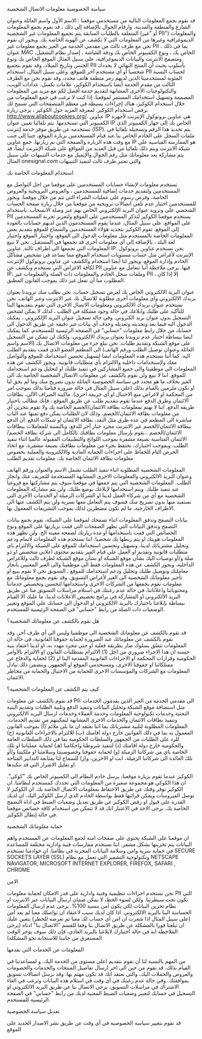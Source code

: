 سياسة الخصوصية معلومات الاتصال الشخصية

قد نقوم بجمع المعلومات التالية من مستخدمي موقعنا : الاسم الأول واسم العائلة وعنوان الشارع والمنطقة والمدينة، وارقام الجوال بالإضافة إلى ذلك ، قد نقوم بجمع المعلومات المتعلقة بالطلبات السابقة يتم تجميع المعلومات غير الشخصية (أو "غير PII") والمعلومات الديموغرافية وغيرها من المعلومات التي لا تكشف عن الهوية الخاصة بك. ويجوز ان نقوم نحن مع طرف ثالث من مقدمي الخدمة من الغير بجمع معلومات غير PII ، بما في ذلك عنوان MAC الخاص بك ، ونوع الكمبيوتر الخاص بك ودقة الشاشة ، إصدار نظام التشغيل، ومتصفح الانترنت والبيانات الديموغرافية، على سبيل المثال الموقع الخاص بك ونوع الجنس وتاريخ الميلاد، وقد نقوم بتجميع PII بأسلوب بحيث أن المنتج النهائي لا يحددك شخصيا أو أي مستخدم آخر للموقع، وعلى سبيل المثال، استخدام PII لحساب النسبة المئوية لمستخدمينا الذين لديهم رمز منطقة هاتف محدد، وقد نقوم نحن مع الطرف الثالث من مقدم الخدمة أيضا باستخدام الكوكيز، علامات بكسل، عدادات الويب، والتكنولوجيات الأخرى المشابهة لتقديم خدمة أفضل لكم مع مزيد من المعلومات المصممة وتسهيل استخدامك المستمر لموقعنا. إذا كنت لا ترغب في جمع المعلومات من خلال استخدام الكوكيز، هناك إجراءات بسيطة في معظم المتصفحات التي تسمح لك برفض استخدام الكوكيز. لمعرفة المزيد حول الكوكيز ، يرجى زيارة http://www.allaboutcookies.org/. عناوين IP هي عناوين بروتوكول الإنترنت لأجهزة الكمبيوتر التي تستخدمها. يتم تلقائيا تعيين عنوان IP الخاص بك إلى جهاز الكمبيوتر الذي تستخدمه عن طريق موفر خدمة إنترنت (ISP). يتم تحديد هذا الرقم وتسجيله تلقائيا في ملفات السجل على الخادم الخاص بنا عند قيام المستخدمين بزيارة الموقع، جنبا إلى جنب مع وقت هذه الزيارة والصفحة التي تم زيارتها. جمع عناوين IP هو الممارسة القياسية على شبكة الانترنت ويتم ذلك تلقائيا من قبل العديد من المواقع على شبكة الإنترنت أيضاً، قد يتم مشاركة بعد معلوماتك مثل رقم الجوال والإيميل مع خدمات التنبيهات على سبيل المثال onesignal.com والتي تعتبر طرف ثالث لتنفيذ التنبيهات

استخدام المعلومات الخاصة بك

نستخدم معلومات لإنشاء حسابات المستخدمين على موقعنا من اجل التواصل مع المستخدمين ولتقديم خدمات إضافية للمستخدمين ، والعروض الترويجية والعروض الخاصة، وفرض رسوم على عمليات الشراء التي تتم من خلال موقعنا. ويجوز للمستخدمين اختيار عدم تلقي اتصالات ترويجية من موقعنا من خلال زيارة صفحة الحساب الشخصي على وتزويد عنوان البريد الإلكتروني الخاص بهم عبر وصلة الانسحاب. باستخدام PII يستخدم موقعنا الكوكيز لتذكر المستخدمين على الموقع ولتعزيز تجربة المستخدمين على المواقع. على سبيل المثال، عندما يقوم المستخدمون الذين لديهم حسابات بالعودة إلى الموقع، تقوم الكوكيز بتحديد هؤلاء المستخدمين والسماح للموقع بتقديم بعض المعلومات الخاصة بالمستخدم مثل معلومات الدخول الى الموقع، واختيار الموقع واختيار لغة البلد ، بالإضافة إلى أي معلومات أخرى قد نجمعها في المستقبل. نحن لا نبيع المعلومات التي نجمعها الى اطراف ثالثة. عناوين IP. نحن نستخدم عناوين بروتوكول الإنترنت لأغراض مثل حساب مستويات استخدام الموقع مما يساعد في تشخيص مشاكل الخادم وإدارة الموقع. ويجوز لنا أيضا استخدام والكشف عن عناوين بروتوكول الإنترنت لكافة الاغراض التي نستخدم ونكشف عن PII فيها. يرجى ملاحظة أننا نتعامل مع عناوين IP، وملفات سجل الخادم والمعلومات ذات الصلة والمعلومات غير PII ، إلا إذا كان المطلوب منا أن نفعل غير ذلك بموجب القانون المطبق.

عنوان البريد الالكتروني الخاص بك لغرض تسجيل حساب، نحن نطلب منك تزويدنا بعنوان بريدك الالكتروني واي معلومات أخرى مطلوبة للاتصال بك عبر الانترنت وعبر الهاتف. نحن نستخدم عنوان بريدك الالكتروني ومعلومات الاتصال الاخرى التي تقوم بتقديمها الينا للتأكيد على طلبك وابلاغك في حالة وجود مشكلة في الطلب ، لذلك لا يمكن لشخص التسجيل بدون عنوان بريد الكتروني. وفي حالة تسجيل عنوان البريد الإلكتروني ، يمكنك الدخول اليه فيما بعد وتحديثه وتعديله وحذف أي بيانات غير دقيقة عن طريق الدخول الى حسابك من خلال رابط معلومات "حسابي" في الصفحة الرئيسية للمستخدم. كما يمكنك ايضا ببساطة اختيار عدم تزويدنا بعنوان بريدك الالكتروني، ولكنك لن تتمكن من التسجيل على موقع الشبكة وتقديم طلبات. نحن نبلغ جزء من معلومات الاتصال بك (الاسم واسم العائلة وعنوان توصيل الطلب ورقم الهاتف) الى المطعم العضو الذي قمت بتقديم الطلب اليه. كما أننا نستخدم هذه المعلومات ايضا لتسهيل تحسين استخدامك للموقع والتواصل معك ولإستخدامات داخلية والالتزام بأي متطلبات قانونية. ويجوز الكشف عن هذه المعلومات الى موظفينا والى جميع المشاركين في تنفيذ طلبك او لتحليل ودعم استخدامك للموقع. اننا لا نبيع ولن نقوم بالكشف عن معلومات الاتصال الشخصية الخاصة بك الى الغير بخلاف ما هو محدد في سياسة الخصوصية الماثلة بدون تصريح منك وما لم يحق لنا او نكون ملزمين بالقيام بذلك (على سبيل المثال في حالة ضرورة قيامنا بذلك بموجب امر من المحكمة او لاغراض منع الاحتيال او أي جريمة اخرى). ماكينة الصراف الآلي، بطاقات الائتمان وطرق الدفع عندما تقوم بتقديم طلب عن طريق الموقع ، فإنك مطالب باختيار طريقة الدفع. اننا لا نهتم بمعلومات بطاقة الائتمان/الخصم الخاصة بك ولا تقوم بتخزين أي من معلومات بطاقة الائتمان/الخصم، وذلك لان الطلبات يمكن دفع ثمنها عند الباب مباشرة الى المطعم في عدة طرق مثل النقد، بطاقة الائتمان او شيكات الدفع. ان الدفع ببطاقة الائتمان/الخصم عبر الانترنت مجرد خيار آخر للدفع. وبالنسبة للمعاملات ببطاقات الائتمان/الخصم ، نقوم بإرسال معلومات بطاقتك بالكامل الى شركة بطاقة الخصم/الائتمان المناسبة بصيغة مشفرة بموجب اللوائح والتطبيقات المقبولة عالميا اثناء تنفيذ الطلب. وبموجب اختيارك، نحتفظ بجزء من معلومات بطاقتك بصيغة مشفرة، مع اتخاذ الحرص التام للحفاظ على اجراءات الحماية المادية والالكترونية والعملية بخصوص معلومات بطاقة الائتمان الخاصة بك. معلومات تقديم الطلب

المعلومات الشخصية المطلوبة اثناء تنفيذ الطلب تشمل الاسم والعنوان ورقم الهاتف وعنوان البريد الالكتروني والمعلومات الاخرى المشابهة المستخدمة للتعريف عنك وانجاز الطلب. المعلومات الشخصية التي يتم جمعها في موقعنا سوف يتم مشاركتها مع فروعنا عند تنفيذ طلبك. ويتم استخدامها لإبلاغك بوضع طلبك. ولن يتم مشاركة المعلومات الشخصية مع أي من شركاء العمل لدينا او الشركات الزميلة أو الخدمات الأخرى التي نستفيد منها بدون تصريح منك فسوف يتم التعامل معها بسرية ولن يتم الكشف عنها الى الاطراف الخارجية، ما لم نكون مضطرين لذلك بموجب التشريعات المعمول بها.

بيانات التصفح وتدفق المعلومات اثناء تصفحك لموقعنا على الشبكة، نقوم بجمع بيانات التصفح وتدفق البيانات التي تظهر الصفحات التي قمت بزيارتها على الموقع ونوع الخصائص التي قمت باستخدامها او مدة زيارتك لصفحة معينة الخ. ولن تظهر هذه المعلومات هويتك او يتم ربطها بك شخصيا. اننا نستخدم هذه المعلومات لاتمام ودعم وتحليل مشترياتك لدينا، وتسهيل وتحسين استخدامك للموقع على الشبكة والالتزام باي متطلبات قانونية وتقديم او العمل على قيام الغير بتقديم محتوى اعلاني متخصص او ذو صلة و/أو توصيات اليك بشأن موقع الشبكة او بشأن موقع الشبكة لطرف ثالث وللاغراض الداخلية. ويجوز الكشف عن هذه المعلومات فقط الى موظفينا والى الغير المعنيين بانجاز معاملتك وتوصيل طلبك وتحليل ودعم استخدامك للموقع . التسويق نحن لا نقوم ببيع او تأجير معلوماتك الشخصية الى الغير لأغراض التسويق. وقد نقوم بجمع معلوماتك مع معلومات نقوم بجمعها من الشركات الاخرى واستخدامها لتحسين وتخصيص خدماتنا ومحتوياتنا واعلاناتنا. في حالة عدم رغبتك في استلام مراسلات التسويق منا عن طريق البريد الالكتروني او المشاركة في برامج تخصيص الاعلانات لدينا، ما عليك الا القيام ببساطة بإبلاغنا باختيارك بالبريد الالكتروني او الدخول الى حسابك على الموقع وتغيير الوضعيات ذات الصلة من رابط "حسابي" في الصفحة الرئيسية للمستخدم.

هل نقوم بالكشف عن معلوماتك الشخصية؟

قد نقوم بالكشف عن معلوماتك الشخصية الى موظفينا وليس الى أي طرف آخر. وقد نقوم بالكشف عن معلوماتك عند الضرورة لحماية حقوقنا القانونية، في حالة ان المعلومات تتعلق بسلوك ضار بطريقة فعلية او حتى مجرد مهدد به، او لدينا اعتقاد بنية حسنة ان هذا الاجراء ضروري من اجل (1) الالتزام بمتطلبات القانون او الالتزام بالأوامر الحكومية وقرارات المحكمة او الاجراءات القانونية المقدمة الينا او (2) لحماية والدفاع عن ممتلكاتنا او حقوقنا الاخرى، ومستخدمي الموقع او الجمهور. ويتضمن ذلك تبادل المعلومات مع الشركات والمؤسسات الاخرى للحماية من الاحتيال والحماية من مخاطر الائتمان.

كيف يتم الكشف عن المعلومات الشخصية؟

قد نقوم بالكشف عن معلومات PII: الى مقدمي الخدمة من الغير الذين يقدمون الخدمات مثل استضافة موقع الشبكة وتحليل البيانات وتنفيذ الدفع وتلبية الطلبات وتقديم البنية التحتية وخدمات تكنولوجية المعلومات وخدمة العملاء وخدمات ارسال البريد الالكتروني وتنفيذ بطاقات الائتمان والخدمات الاخرى المشابهة لتمكينهم من تقديم الخدمات. المعلومات المطلوبة لتلبية مشترياتك بما اننا نعتقد ان ما يلي ملائم (أ) بموجب القانون المعمول به بما في ذلك القوانين خارج دولة اقامتك (ب) للالتزام بالاجراءات القانونية (ج) للرد على الطلبات من الجمهور والسلطات الحكومية بما في ذلك السلطات العامة والحكومية خارج دولة اقامتك (د) لتنفيذ شروطنا واحكامنا (هـ) لحماية عملياتنا او تلك الخاصة باي من شركاتنا الزميلة (و) لحماية حقوقنا وخصوصيتنا وسلامتنا او ملكيتنا و/أو تلك العائدة الى شركاتنا الزميلة، انت او الاخرين، و(ز) للسماح لنا بمتابعة التدابير المتاحة او تقليل الاضرار التي قد نتكبدها.

الكوكيز عندما تقوم بزيارة موقعنا، يرسل خادم النظام الى الكمبيوتر الخاص بك "كوكي". ان هذا الكوكي هو مجموعة صغيرة من المعلومات التي تحددك كمستخدم لنظامنا. ان الكوكيز توفر وقتك عن طريق الاحتفاظ بمعلومات الاتصال الخاصة بك. ان الكوكيز لا توصل الفيروسات ويمكن قرائتها فقط بواسطة الخادم الذي ارسل الكوكيز اليك. ان لديك القدرة على قبول او رفض الكوكيز عن طريق تعديل وضعيات الضبط في اداة التصفح الخاصة بك. يرجى الاخذ في الاعتبار انك قد لا تتمكن من استخدام كافة خصائص موقعنا في حالة إبطال الكوكيز.

حماية معلوماتك الشخصية

ان موقعنا على الشبكة يحتوي على صفحات امنة لجمع المعلومات عن المستخدم واهم البيانات يتم تخزينها بشكل مشفر. اننا نستخدم ممارسات فنية وادارية مختلفة للمساعدة في حماية سرية وامن وسلامة البيانات المخزنة في نظامنا. ان خوادمنا تستخدم SECURE SOCKETS LAYER (SSL) وتكنولوجية التشفير التي تعمل مع نظام NETSCAPE NAVIGATOR, MICROSOFT INTERNET EXPLORER, FIREFOX, SAFARI , CHROME

الامن

نحن نستخدم اجراءات تنظيمية وفنية وادارية على قدر الامكان لحماية معلومات PII التي تكون تحت سيطرتنا. ولكن لسوء الحظ، لا يمكن ضمان ارسال البيانات عبر الانترنت او نظام تخزين البيانات لكي يكون أمن بنسبة 100%. يرجى عدم ارسال المعلومات الحساسة الينا بالبريد الالكتروني. اذا كان لديك سبب لاعتقاد ان تواصلك معنا لم يعد أمن (على سبيل المثال اذا شعرت ان امن أي حساب لك معنا تم تعرضه للخطر) يتعين عليك ان تبلغنا فورا بالمشكلة عن طريق الاتصال بنا وفقا للقسم "الاتصال بنا" ادناه (يرجى الملاحظة انه في حالة اختيارك لابلاغنا بالبريد العادي، فإن ذلك سوف يؤخر الوقت المستغرق من جانبنا للاستجابة نحو المشكلة)

المعلومات عن الخدمات التي نقدمها

من المهم بالنسبة لنا أن نقوم بتقديم اعلى مستوى من الخدمة اليك. و لمساعدتنا في القيام بذلك، قد نقوم من حين الى اخر ارسال تفاصيل المنتجات والخدمات والخصومات والعروض والحملات اليك، والتي نعتقد انك قد تكون مهتم بها. وقد نرسل اتصالات تسويق بموافقتك. وفي حالة عدم رغبتك في أي وقت في استلام هذه البيانات وترغب في الغاء الاشتراك في مراسلات التسويق، يرجى الاتصال بنا عن طريق البريد الالكتروني او التسجيل في حسابك لتغيير وضعيات الضبط المعنية لديك من رابط "حسابي" في الصفحة الرئيسية للمستخدم.

تعديل سياسة الخصوصية

قد نقوم بتغيير سياسة الخصوصية في أي وقت عن طريق نشر الاصدار الجديد على الموقع
